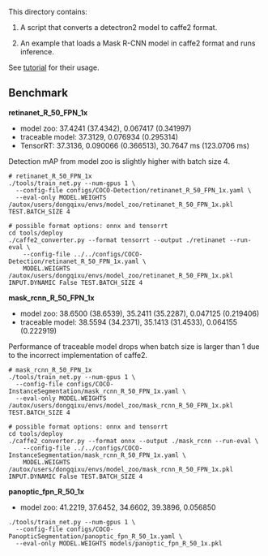 
This directory contains:

1. A script that converts a detectron2 model to caffe2 format.

2. An example that loads a Mask R-CNN model in caffe2 format and runs inference.

See [tutorial](https://detectron2.readthedocs.io/tutorials/deployment.html)
for their usage.

## Benchmark

**retinanet_R_50_FPN_1x**

* model zoo: 37.4241 (37.4342), 0.067417 (0.341997)
* traceable model: 37.3129, 0.076934 (0.295314)
* TensorRT: 37.3136, 0.090066 (0.366513), 30.7647 ms (123.0706 ms)

Detection mAP from model zoo is slightly higher with batch size 4.

```shell script
# retinanet_R_50_FPN_1x
./tools/train_net.py --num-gpus 1 \
  --config-file configs/COCO-Detection/retinanet_R_50_FPN_1x.yaml \
  --eval-only MODEL.WEIGHTS /autox/users/dongqixu/envs/model_zoo/retinanet_R_50_FPN_1x.pkl TEST.BATCH_SIZE 4

# possible format options: onnx and tensorrt
cd tools/deploy
./caffe2_converter.py --format tensorrt --output ./retinanet --run-eval \
    --config-file ../../configs/COCO-Detection/retinanet_R_50_FPN_1x.yaml \
    MODEL.WEIGHTS /autox/users/dongqixu/envs/model_zoo/retinanet_R_50_FPN_1x.pkl INPUT.DYNAMIC False TEST.BATCH_SIZE 4
```

**mask_rcnn_R_50_FPN_1x**

* model zoo: 38.6500 (38.6539), 35.2411 (35.2287), 0.047125 (0.219406)
* traceable model: 38.5594 (34.2371), 35.1413 (31.4533), 0.064155 (0.222919)

Performance of traceable model drops when batch size is larger than 1 due to the incorrect implementation of caffe2.

```shell script
# mask_rcnn_R_50_FPN_1x
./tools/train_net.py --num-gpus 1 \
  --config-file configs/COCO-InstanceSegmentation/mask_rcnn_R_50_FPN_1x.yaml \
  --eval-only MODEL.WEIGHTS /autox/users/dongqixu/envs/model_zoo/mask_rcnn_R_50_FPN_1x.pkl TEST.BATCH_SIZE 4

# possible format options: onnx and tensorrt
cd tools/deploy
./caffe2_converter.py --format onnx --output ./mask_rcnn --run-eval \
    --config-file ../../configs/COCO-InstanceSegmentation/mask_rcnn_R_50_FPN_1x.yaml \
    MODEL.WEIGHTS /autox/users/dongqixu/envs/model_zoo/mask_rcnn_R_50_FPN_1x.pkl INPUT.DYNAMIC False TEST.BATCH_SIZE 4
```

**panoptic_fpn_R_50_1x**

* model zoo: 41.2219, 37.6452, 34.6602, 39.3896, 0.056850

```shell script
./tools/train_net.py --num-gpus 1 \
  --config-file configs/COCO-PanopticSegmentation/panoptic_fpn_R_50_1x.yaml \
  --eval-only MODEL.WEIGHTS models/panoptic_fpn_R_50_1x.pkl
```
